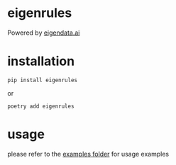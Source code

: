 # eigenrules

Powered by [eigendata.ai](https://eigendata.ai)

# installation

`pip install eigenrules`

or

`poetry add eigenrules`

# usage

please refer to the [examples folder](./examples/) for usage examples
